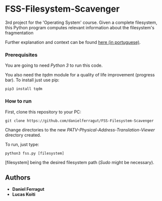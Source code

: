 # FSS-Filesystem-Scavenger
3rd project for the 'Operating System' course. Given a complete filesystem, this Python program computes relevant information about the filesystem's fragmentation

Further explanation and context can be found [here (in portuguese)](https://lasca.ic.unicamp.br/paulo/courses/so/2019s2/exp/exp02.html).

<!-- ## Getting Started

If you want to try  -->

### Prerequisites

You are going to need *Python 3* to run this code.

You also need the *tqdm* module for a quality of life improvement (progress bar). To install just use pip:

```
pip3 install tqdm
```

### How to run

First, clone this repository to your PC:

```
git clone https://github.com/danielferragut/FSS-Filesystem-Scavenger
```

Change directories to the new *PATV-Physical-Address-Translation-Viewer* directory created.

To run, just type:
```
python3 fss.py [filesystem]
```
[filesystem] being the desired filesystem path (*Sudo* might be necessary).

## Authors

* **Daniel Ferragut**
* **Lucas Koiti**

